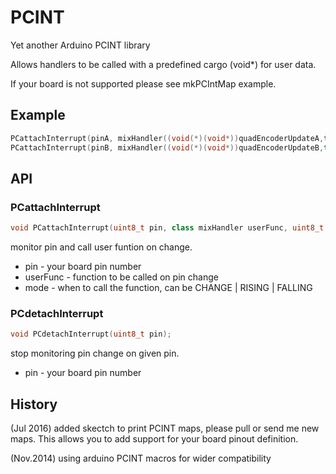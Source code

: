 # PCINT

Yet another Arduino PCINT library

Allows handlers to be called with a predefined cargo (void*) for user data.

If your board is not supported please see mkPCIntMap example.

## Example

```c++
PCattachInterrupt(pinA, mixHandler((void(*)(void*))quadEncoderUpdateA,this), CHANGE);
PCattachInterrupt(pinB, mixHandler((void(*)(void*))quadEncoderUpdateB,this), CHANGE);
```

## API

### PCattachInterrupt

```c++
void PCattachInterrupt(uint8_t pin, class mixHandler userFunc, uint8_t mode);
```
monitor pin and call user funtion on change.

- pin - your board pin number
- userFunc - function to be called on pin change
- mode - when to call the function, can be CHANGE | RISING | FALLING

### PCdetachInterrupt

```c++
void PCdetachInterrupt(uint8_t pin);
```

stop monitoring pin change on given pin.

- pin - your board pin number

## History

(Jul 2016) added skectch to print PCINT maps, please pull or send me new maps.
This allows you to add support for your board pinout definition.

(Nov.2014) using arduino PCINT macros for wider compatibility
